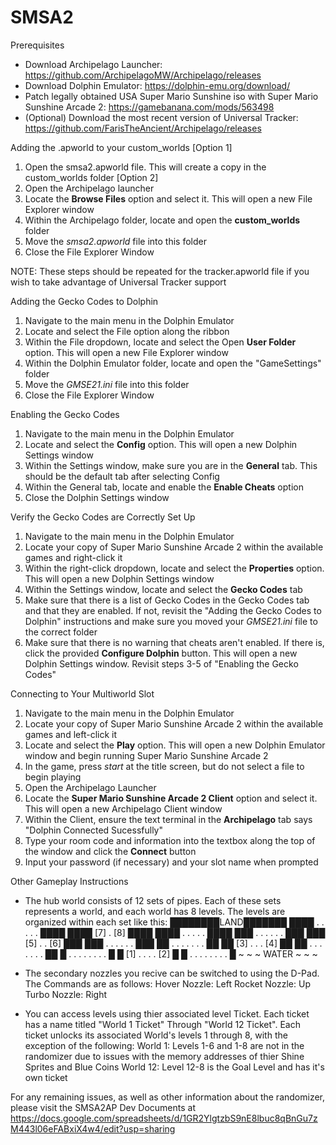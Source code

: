 # SMSA2

Prerequisites
- Download Archipelago Launcher: https://github.com/ArchipelagoMW/Archipelago/releases
- Download Dolphin Emulator: https://dolphin-emu.org/download/
- Patch legally obtained USA Super Mario Sunshine iso with Super Mario Sunshine Arcade 2: https://gamebanana.com/mods/563498
- (Optional) Download the most recent version of Universal Tracker: https://github.com/FarisTheAncient/Archipelago/releases

Adding the .apworld to your custom_worlds
[Option 1]
1. Open the smsa2.apworld file. This will create a copy in the custom_worlds folder
[Option 2]
1. Open the Archipelago launcher
2. Locate the **Browse Files** option and select it. This will open a new File Explorer window
3. Within the Archipelago folder, locate and open the **custom_worlds** folder
4. Move the *smsa2.apworld* file into this folder
5. Close the File Explorer Window

NOTE: These steps should be repeated for the tracker.apworld file if you wish to take advantage of Universal Tracker support

Adding the Gecko Codes to Dolphin
1. Navigate to the main menu in the Dolphin Emulator
2. Locate and select the File option along the ribbon
3. Within the File dropdown, locate and select the Open **User Folder** option. This will open a new File Explorer window
4. Within the Dolphin Emulator folder, locate and open the "GameSettings" folder
5. Move the *GMSE21.ini* file into this folder
6. Close the File Explorer Window

Enabling the Gecko Codes
1. Navigate to the main menu in the Dolphin Emulator
2. Locate and select the **Config** option. This will open a new Dolphin Settings window
3. Within the Settings window, make sure you are in the **General** tab. This should be the default tab after selecting Config
4. Within the General tab, locate and enable the **Enable Cheats** option
5. Close the Dolphin Settings window

Verify the Gecko Codes are Correctly Set Up
1. Navigate to the main menu in the Dolphin Emulator
2. Locate your copy of Super Mario Sunshine Arcade 2 within the available games and right-click it
3. Within the right-click dropdown, locate and select the **Properties** option. This will open a new Dolphin Settings window
4. Within the Settings window, locate and select the **Gecko Codes** tab
5. Make sure that there is a list of Gecko Codes in the Gecko Codes tab and that they are enabled. If not, revisit the "Adding the Gecko Codes to Dolphin" instructions and make sure you moved your *GMSE21.ini* file to the correct folder
6. Make sure that there is no warning that cheats aren't enabled. If there is, click the provided **Configure Dolphin** button. This will open a new Dolphin Settings window. Revisit steps 3-5 of "Enabling the Gecko Codes"

Connecting to Your Multiworld Slot
1. Navigate to the main menu in the Dolphin Emulator
2. Locate your copy of Super Mario Sunshine Arcade 2 within the available games and left-click it
3. Locate and select the **Play** option. This will open a new Dolphin Emulator window and begin running Super Mario Sunshine Arcade 2
4. In the game, press *start* at the title screen, but do not select a file to begin playing
5. Open the Archipelago Launcher
6. Locate the **Super Mario Sunshine Arcade 2 Client** option and select it. This will open a new Archipelago Client window
7. Within the Client, ensure the text terminal in the **Archipelago** tab says "Dolphin Connected Sucessfully"
8. Type your room code and information into the textbox along the top of the window and click the **Connect** button
9. Input your password (if necessary) and your slot name when prompted

Other Gameplay Instructions
- The hub world consists of 12 sets of pipes. Each of these sets represents a world, and each world has 8 levels. The levels are organized within each set like this:
████████LAND███████
████ . . . . . ████
████ [7] . [8] ████
████ . . . . . ████
███ . . . . . . ███
███ [5] . . [6] ███
███ . . . . . . ███
██ . . . . . . . ██
██ [3] . . . [4] ██
██ . . . . . . . ██
█ . . . . . . . . █
█ [1] . . . . [2] █
█ . . . . . . . . █
~ ~ ~  WATER ~ ~ ~

- The secondary nozzles you recive can be switched to using the D-Pad. The Commands are as follows:
Hover Nozzle: Left
Rocket Nozzle: Up
Turbo Nozzle: Right

- You can access levels using thier associated level Ticket. Each ticket has a name titled "World 1 Ticket" Through "World 12 Ticket". Each ticket unlocks its associated World's levels 1 through 8, with the exception of the following:
World 1: Levels 1-6 and 1-8 are not in the randomizer due to issues with the memory addresses of thier Shine Sprites and Blue Coins
World 12: Level 12-8 is the Goal Level and has it's own ticket

For any remaining issues, as well as other information about the randomizer, please visit the SMSA2AP Dev Documents at https://docs.google.com/spreadsheets/d/1GR2YlgtzbS9nE8lbuc8qBnGu7zM443l06eFABxiX4w4/edit?usp=sharing
